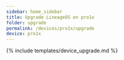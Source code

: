```yaml
---
sidebar: home_sidebar
title: Upgrade LineageOS on pro1x
folder: upgrade
permalink: /devices/pro1x/upgrade
device: pro1x
---
```

{% include templates/device_upgrade.md %}
